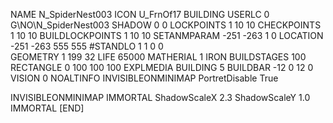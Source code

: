 NAME  N_SpiderNest003
ICON U_FrnOf17
BUILDING
USERLC 0 G\NO\N_SpiderNest003  SHADOW 0 0
LOCKPOINTS       1 10 10
CHECKPOINTS      1 10 10
BUILDLOCKPOINTS  1 10 10
SETANMPARAM -251 -263 1 0
LOCATION -251 -263 555 555
#STANDLO    1 1 0 0     
GEOMETRY 1 199 32
LIFE     65000
MATHERIAL 1 IRON
BUILDSTAGES 100
RECTANGLE    0 100 100 100
EXPLMEDIA BUILDING 5
BUILDBAR -12 0 12 0
VISION 0
NOALTINFO
INVISIBLEONMINIMAP
PortretDisable True

INVISIBLEONMINIMAP
IMMORTAL
ShadowScaleX 2.3
ShadowScaleY 1.0
IMMORTAL
[END]
